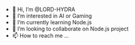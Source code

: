 - 👋 Hi, I’m @LORD-HYDRA
- 👀 I’m interested in AI or Gaming
- 🌱 I’m currently learning Node.js
- 💞️ I’m looking to collaborate on Node.js project
- 📫 How to reach me ...

<!---
LORD-HYDRA/LORD-HYDRA is a ✨ special ✨ repository because its `README.md` (this file) appears on your GitHub profile.
You can click the Preview link to take a look at your changes.
--->
